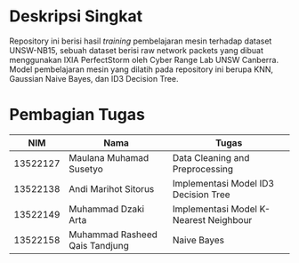 # Deskripsi Singkat
Repository ini berisi hasil _training_ pembelajaran mesin terhadap dataset UNSW-NB15, sebuah dataset berisi raw network packets yang dibuat menggunakan IXIA PerfectStorm oleh Cyber Range Lab UNSW Canberra. Model pembelajaran mesin yang dilatih pada repository ini berupa KNN, Gaussian Naive Bayes, dan ID3 Decision Tree. 

# Pembagian Tugas
| NIM | Nama | Tugas |
|-----|------|------|
| 13522127 | Maulana Muhamad Susetyo | Data Cleaning and Preprocessing |
| 13522138 | Andi Marihot Sitorus | Implementasi Model ID3 Decision Tree |
| 13522149 | Muhammad Dzaki Arta | Implementasi Model K-Nearest Neighbour |
| 13522158 | Muhammad Rasheed Qais Tandjung | Naive Bayes |
